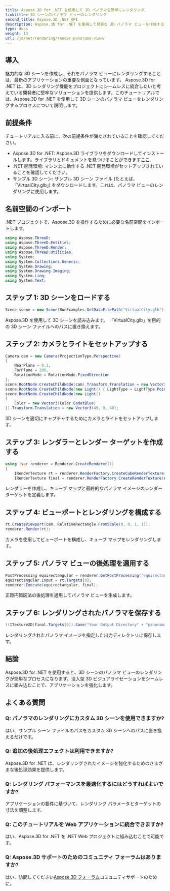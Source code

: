 ```yaml
---
title: Aspose.3D for .NET を使用して 3D パノラマを簡単にレンダリング
linktitle: 3D シーンのパノラマ ビューのレンダリング
second_title: Aspose.3D .NET API
description: Aspose.3D for .NET を使用して見事な 3D パノラマ ビューを作成する方法を学びます。没入型シーンのレンダリングについては、ステップバイステップのガイドに従ってください。
type: docs
weight: 13
url: /ja/net/rendering/render-panorama-view/
---
```

## 導入
魅力的な 3D シーンを作成し、それをパノラマ ビューにレンダリングすることは、最新のアプリケーションの重要な側面となっています。 Aspose.3D for .NET は、3D レンダリング機能をプロジェクトにシームレスに統合したいと考えている開発者に堅牢なソリューションを提供します。このチュートリアルでは、Aspose.3D for .NET を使用して 3D シーンのパノラマ ビューをレンダリングするプロセスについて説明します。
## 前提条件
チュートリアルに入る前に、次の前提条件が満たされていることを確認してください。
-  Aspose.3D for .NET: Aspose.3D ライブラリをダウンロードしてインストールします。ライブラリとドキュメントを見つけることができます[ここ](https://releases.aspose.com/3d/net/).
- .NET 開発環境: マシン上に動作する .NET 開発環境がセットアップされていることを確認してください。
- サンプル 3D シーン: サンプル 3D シーン ファイル (たとえば、「VirtualCity.glb」) をダウンロードします。これは、パノラマ ビューのレンダリングに使用します。
## 名前空間のインポート
.NET プロジェクトで、Aspose.3D を操作するために必要な名前空間をインポートします。
```csharp
using Aspose.ThreeD;
using Aspose.ThreeD.Entities;
using Aspose.ThreeD.Render;
using Aspose.ThreeD.Utilities;
using System;
using System.Collections.Generic;
using System.Drawing;
using System.Drawing.Imaging;
using System.Linq;
using System.Text;
```
## ステップ 1: 3D シーンをロードする
```csharp
Scene scene = new Scene(RunExamples.GetDataFilePath("VirtualCity.glb"));
```
Aspose.3D を使用して 3D シーンを読み込みます。 「VirtualCity.glb」を目的の 3D シーン ファイルへのパスに置き換えます。
## ステップ 2: カメラとライトをセットアップする
```csharp
Camera cam = new Camera(ProjectionType.Perspective)
{
    NearPlane = 0.1,
    FarPlane = 200,
    RotationMode = RotationMode.FixedDirection
};
scene.RootNode.CreateChildNode(cam).Transform.Translation = new Vector3(5, 6, 0);
scene.RootNode.CreateChildNode(new Light() { LightType = LightType.Point }).Transform.Translation = new Vector3(-10, 7, -10);
scene.RootNode.CreateChildNode(new Light()
{
    Color = new Vector3(Color.CadetBlue)
}).Transform.Translation = new Vector3(49, 0, 49);
```
3D シーンを適切にキャプチャするためにカメラとライトをセットアップします。
## ステップ 3: レンダラーとレンダー ターゲットを作成する
```csharp
using (var renderer = Renderer.CreateRenderer())
{
    IRenderTexture rt = renderer.RenderFactory.CreateCubeRenderTexture(new RenderParameters(false), 512, 512);
    IRenderTexture final = renderer.RenderFactory.CreateRenderTexture(new RenderParameters(false, 32, 0, 0), 1024 * 3, 1024);
```
レンダラーを作成し、キューブ マップと最終的なパノラマ イメージのレンダー ターゲットを定義します。
## ステップ 4: ビューポートとレンダリングを構成する
```csharp
rt.CreateViewport(cam, RelativeRectangle.FromScale(0, 0, 1, 1));
renderer.Render(rt);
```
カメラを使用してビューポートを構成し、キューブ マップをレンダリングします。
## ステップ 5: パノラマ ビューの後処理を適用する
```csharp
PostProcessing equirectangular = renderer.GetPostProcessing("equirectangular");
equirectangular.Input = rt.Targets[0];
renderer.Execute(equirectangular, final);
```
正距円筒図法の後処理を適用してパノラマ ビューを生成します。
## ステップ 6: レンダリングされたパノラマを保存する
```csharp
((ITexture2D)final.Targets[0]).Save("Your Output Directory" + "panorama.png", ImageFormat.Png);
```
レンダリングされたパノラマ イメージを指定した出力ディレクトリに保存します。
## 結論
Aspose.3D for .NET を使用すると、3D シーンのパノラマ ビューのレンダリングが簡単なプロセスになります。没入型 3D ビジュアライゼーションをシームレスに組み込むことで、アプリケーションを強化します。
## よくある質問
### Q: パノラマのレンダリングにカスタム 3D シーンを使用できますか?
はい、サンプル シーン ファイルのパスをカスタム 3D シーンへのパスに置き換えるだけです。
### Q: 追加の後処理エフェクトは利用できますか?
Aspose.3D for .NET は、レンダリングされたイメージを強化するためのさまざまな後処理効果を提供します。
### Q: レンダリング パフォーマンスを最適化するにはどうすればよいですか?
アプリケーションの要件に基づいて、レンダリング パラメータとターゲットの寸法を調整します。
### Q: このチュートリアルを Web アプリケーションに統合できますか?
はい、Aspose.3D for .NET を .NET Web プロジェクトに組み込むことで可能です。
### Q: Aspose.3D サポートのためのコミュニティ フォーラムはありますか?
はい、訪問してください[Aspose.3D フォーラム](https://forum.aspose.com/c/3d/18)コミュニティサポートのために。
